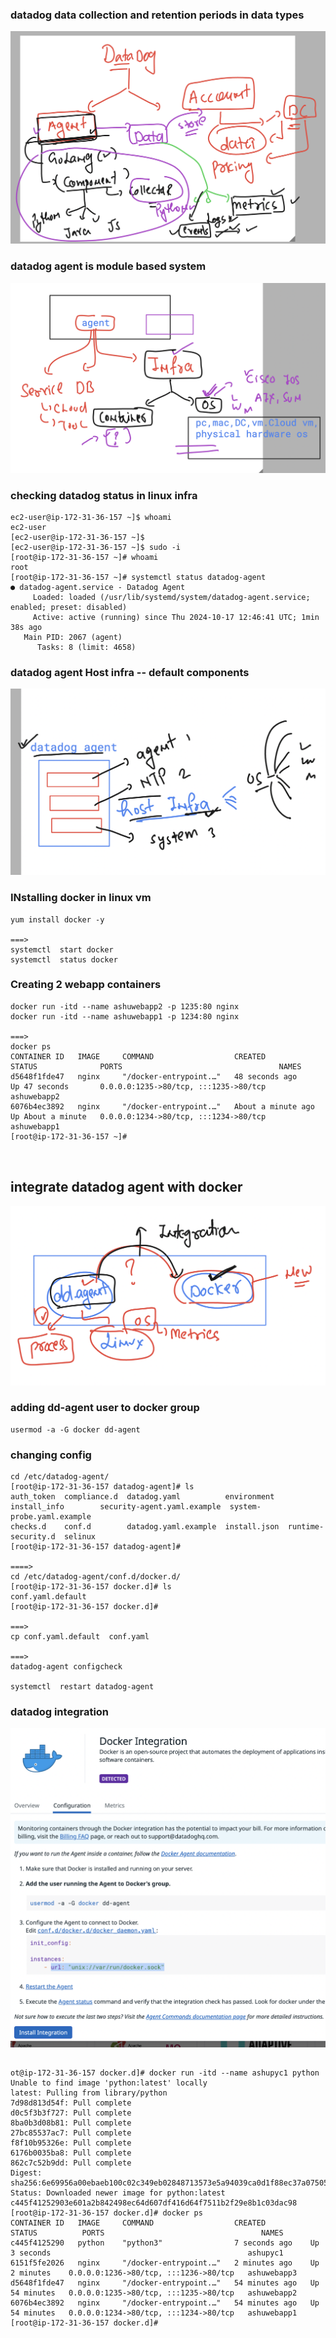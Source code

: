 ### datadog data collection and retention periods in data types 
<img src="d1.png">

### datadog agent is module based system 

<img src="d2.png">

### checking datadog status in linux infra 

```
ec2-user@ip-172-31-36-157 ~]$ whoami
ec2-user
[ec2-user@ip-172-31-36-157 ~]$ 
[ec2-user@ip-172-31-36-157 ~]$ sudo -i
[root@ip-172-31-36-157 ~]# whoami
root
[root@ip-172-31-36-157 ~]# systemctl status datadog-agent
● datadog-agent.service - Datadog Agent
     Loaded: loaded (/usr/lib/systemd/system/datadog-agent.service; enabled; preset: disabled)
     Active: active (running) since Thu 2024-10-17 12:46:41 UTC; 1min 38s ago
   Main PID: 2067 (agent)
      Tasks: 8 (limit: 4658)

```

### datadog agent Host infra -- default components 

<img src="default1.png">

### INstalling docker in linux vm 

```
yum install docker -y 

===> 
systemctl  start docker 
systemctl  status docker 

```

### Creating 2 webapp containers 

```
docker run -itd --name ashuwebapp2 -p 1235:80 nginx 
docker run -itd --name ashuwebapp1 -p 1234:80 nginx 

===>
docker ps
CONTAINER ID   IMAGE     COMMAND                  CREATED              STATUS              PORTS                                   NAMES
d5648f1fde47   nginx     "/docker-entrypoint.…"   48 seconds ago       Up 47 seconds       0.0.0.0:1235->80/tcp, :::1235->80/tcp   ashuwebapp2
6076b4ec3892   nginx     "/docker-entrypoint.…"   About a minute ago   Up About a minute   0.0.0.0:1234->80/tcp, :::1234->80/tcp   ashuwebapp1
[root@ip-172-31-36-157 ~]# 



```

## integrate datadog agent with docker 

<img src="dda.png">

### adding dd-agent user to docker group 

```
usermod -a -G docker dd-agent
```

### changing config 

```
cd /etc/datadog-agent/
[root@ip-172-31-36-157 datadog-agent]# ls
auth_token  compliance.d  datadog.yaml          environment   install_info        security-agent.yaml.example  system-probe.yaml.example
checks.d    conf.d        datadog.yaml.example  install.json  runtime-security.d  selinux
[root@ip-172-31-36-157 datadog-agent]# 

====>
cd /etc/datadog-agent/conf.d/docker.d/
[root@ip-172-31-36-157 docker.d]# ls
conf.yaml.default
[root@ip-172-31-36-157 docker.d]# 

===>
cp conf.yaml.default  conf.yaml 

===>
datadog-agent configcheck 

systemctl  restart datadog-agent

```

### datadog integration 

<img src="ddas.png">

##
```
ot@ip-172-31-36-157 docker.d]# docker run -itd --name ashupyc1 python
Unable to find image 'python:latest' locally
latest: Pulling from library/python
7d98d813d54f: Pull complete 
d0c5f3b3f727: Pull complete 
8ba0b3d08b81: Pull complete 
27bc85537ac7: Pull complete 
f8f10b95326e: Pull complete 
6176b0035ba8: Pull complete 
862c7c52b9dd: Pull complete 
Digest: sha256:6e69956a00ebaeb100c02c349eb02848713573e5a94039ca0d1f88ec37a07505
Status: Downloaded newer image for python:latest
c445f41252903e601a2b842498ec64d607df416d64f7511b2f29e8b1c03dac98
[root@ip-172-31-36-157 docker.d]# docker ps
CONTAINER ID   IMAGE     COMMAND                  CREATED          STATUS          PORTS                                   NAMES
c445f4125290   python    "python3"                7 seconds ago    Up 3 seconds                                            ashupyc1
6151f5fe2026   nginx     "/docker-entrypoint.…"   2 minutes ago    Up 2 minutes    0.0.0.0:1236->80/tcp, :::1236->80/tcp   ashuwebapp3
d5648f1fde47   nginx     "/docker-entrypoint.…"   54 minutes ago   Up 54 minutes   0.0.0.0:1235->80/tcp, :::1235->80/tcp   ashuwebapp2
6076b4ec3892   nginx     "/docker-entrypoint.…"   54 minutes ago   Up 54 minutes   0.0.0.0:1234->80/tcp, :::1234->80/tcp   ashuwebapp1
[root@ip-172-31-36-157 docker.d]# 
```
